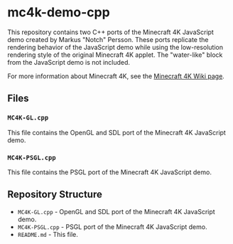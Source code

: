 # mc4k-demo-cpp

This repository contains two C++ ports of the Minecraft 4K JavaScript demo created by Markus "Notch" Persson. These ports replicate the rendering behavior of the JavaScript demo while using the low-resolution rendering style of the original Minecraft 4K applet. The "water-like" block from the JavaScript demo is not included.

For more information about Minecraft 4K, see the [Minecraft 4K Wiki page](https://minecraft.wiki/w/Minecraft_4k).

## Files

### `MC4K-GL.cpp`

This file contains the OpenGL and SDL port of the Minecraft 4K JavaScript demo.

### `MC4K-PSGL.cpp`

This file contains the PSGL port of the Minecraft 4K JavaScript demo.

## Repository Structure

- `MC4K-GL.cpp` - OpenGL and SDL port of the Minecraft 4K JavaScript demo.
- `MC4K-PSGL.cpp` - PSGL port of the Minecraft 4K JavaScript demo.
- `README.md` - This file.

